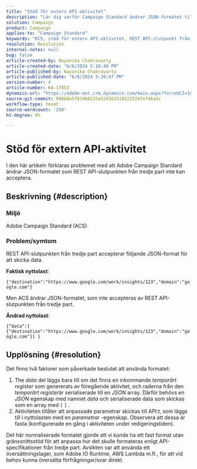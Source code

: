 ```yaml
---
title: "Stöd för extern API-aktivitet"
description: "Lär dig varför Campaign Standard ändrar JSON-formatet till en nyttolast som inte accepteras av REST API-slutpunkten från tredje part."
solution: Campaign
product: Campaign
applies-to: "Campaign Standard"
keywords: "KCS, stöd för extern API-aktivitet, REST API-slutpunkt från tredje part, ACS, Campaign Standard"
resolution: Resolution
internal-notes: null
bug: false
article-created-by: Nayanika Chakravarty
article-created-date: "6/6/2024 5:10:40 PM"
article-published-by: Nayanika Chakravarty
article-published-date: "6/6/2024 5:36:47 PM"
version-number: 4
article-number: KA-17853
dynamics-url: "https://adobe-ent.crm.dynamics.com/main.aspx?forceUCI=1&pagetype=entityrecord&etn=knowledgearticle&id=0f299ab2-2724-ef11-840a-00224809adb3"
source-git-commit: 008b8e5f83466215a52456251922252bfef46a3c
workflow-type: tm+mt
source-wordcount: '250'
ht-degree: 0%

---
```


# Stöd för extern API-aktivitet


I den här artikeln förklaras problemet med att Adobe Campaign Standard ändrar JSON-formatet som REST API-slutpunkten från tredje part inte kan acceptera.

## Beskrivning {#description}


### <b>Miljö</b>

Adobe Campaign Standard (ACS)

### <b>Problem/symtom</b>

REST API-slutpunkten från tredje part accepterar följande JSON-format för att skicka data.

<b>Faktisk nyttolast</b>:

`{"destination":"https://www.google.com/work/insights/123","domain":"google.com"}`



Men ACS ändrar JSON-formatet, som inte accepteras av REST API-slutpunkten från tredje part.

<b>Ändrad nyttolast</b>:

`{“data”:[ {"destination":"https://www.google.com/work/insights/123","domain":"google.com"}] }`




## Upplösning {#resolution}


Det finns två faktorer som påverkade beslutet att använda formatet:

1. The *data* del läggs bara till om det finns en inkommande *temporärt register* som genererats av föregående aktivitet, och raderna från den *temporärt register*&#x200B;är serialiserade till en *JSON* array. Därför behövs en *JSON* egenskap med namnet *data* och serialiserade data som skickas som en array med `[` `]` .
2. Aktiviteten tillåter att anpassade parametrar skickas till API:t, som läggs till i nyttolasten med en *parametrar* -egenskap. Observera att dessa är fasta (konfigurerade en gång i aktiviteten under redigeringstiden).


Det här normaliserade formatet gjorde att vi kunde ha ett fast format utan gränssnittsstöd för att anpassa hur det skulle formateras enligt API-specifikationer från tredje part. Avsikten var att använda ett översättningslager, som Adobe IO Runtime, AWS Lambda m.fl., för att vid behov kunna översätta förfrågningar/svar direkt.

